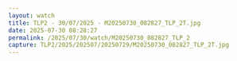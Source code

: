 ```yaml
---
layout: watch
title: TLP2 - 30/07/2025 - M20250730_082827_TLP_2T.jpg
date: 2025-07-30 08:28:27
permalink: /2025/07/30/watch/M20250730_082827_TLP_2
capture: TLP2/2025/202507/20250729/M20250730_082827_TLP_2T.jpg
---
```

